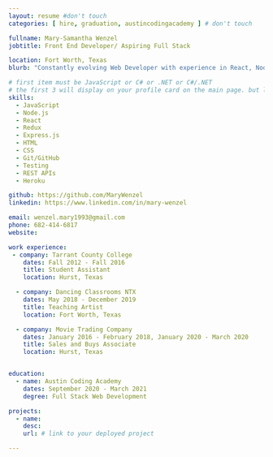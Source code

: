 ```yaml
---
layout: resume #don't touch
categories: [ hire, graduation, austincodingacademy ] # don't touch

fullname: Mary-Samantha Wenzel
jobtitle: Front End Developer/ Aspiring Full Stack

location: Fort Worth, Texas
blurb: "Constantly evolving Web Developer with experience in React, Node.js, MySQL, Express, JavaScript, HTML, and CSS. Dancing is one of my passions and I enjoy making friends while streaming video games."

# first item must be JavaScript or C# or .NET or C#/.NET
# the first 3 will display on your profile card on the main page. but list as many as you want, they will be all be visible on your individual profile page
skills:
  - JavaScript
  - Node.js
  - React
  - Redux
  - Express.js
  - HTML
  - CSS
  - Git/GitHub
  - Testing
  - REST APIs
  - Heroku

github: https://github.com/MaryWenzel
linkedin: https://www.linkedin.com/in/mary-wenzel

email: wenzel.mary1993@gmail.com
phone: 682-414-6817
website:

work experience:
 - company: Tarrant County College
    dates: Fall 2012 - Fall 2016
    title: Student Assistant
    location: Hurst, Texas

  - company: Dancing Classrooms NTX
    dates: May 2018 - December 2019
    title: Teaching Artist
    location: Fort Worth, Texas

  - company: Movie Trading Company
    dates: January 2016 - February 2018, January 2020 - March 2020
    title: Sales and Buys Associate
    location: Hurst, Texas


education:
  - name: Austin Coding Academy
    dates: September 2020 - March 2021
    degree: Full Stack Web Development

projects:
  - name: 
    desc: 
    url: # link to your deployed project

---
```

